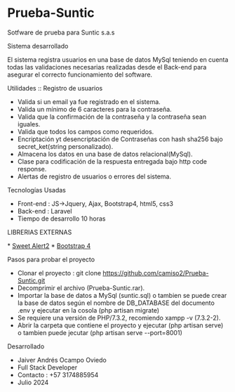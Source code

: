 # Prueba-Suntic
Sotfware de prueba para Suntic s.a.s

Sistema desarrollado  

El sistema registra usuarios en una base de datos MySql teniendo en cuenta todas las validaciones necesarias realizadas desde el Back-end para asegurar el correcto funcionamiento del software.


Utilidades  :: Registro de usuarios

* Valida si un email ya fue registrado en el sistema.
* Valida un mínimo de 6 caracteres para la contraseña.
* Valida que la confirmación de la contraseña  y la contraseña sean iguales.
* Valida que todos los campos como requeridos.
* Encriptación yt desencriptación de Contraseñas con hash sha256 bajo secret_ket(string personalizado).
* Almacena los datos en una base de datos relacional(MySql).
* Clase para codificación de la respuesta entregada bajo http code response.
* Alertas de registro de usuarios o errores del sistema.


Tecnologías Usadas
* Front-end : JS->Jquery, Ajax, Bootstrap4, html5, css3
* Back-end : Laravel
* Tiempo de desarrollo 10 horas


LIBRERIAS EXTERNAS
<p align="left">
* <a href="https://sweetalert2.github.io/">Sweet Alert2</a>
* <a href="https://cdnjs.cloudflare.com/ajax/libs/font-awesome/4.7.0/css/font-awesome.min.css">Bootstrap 4</a>
</p>

Pasos para probar el proyecto
* Clonar el proyecto : git clone https://github.com/camiso2/Prueba-Suntic.git
* Decomprimir el archivo (Prueba-Suntic.rar).
* Importar la base de datos a MySql (suntic.sql) o tambien se puede crear la base de datos según el nombre de DB_DATABASE del documento .env y ejecutar en la cosola (php artisan migrate)
* Se requiere una versión de PHP/7.3.2, recomiendo xampp -v (7.3.2-2).
* Abrir la carpeta que contiene el proyecto y ejecutar (php artisan serve) o tambien puede jecutar (php artisan serve --port=8001)


Desarrollado
* Jaiver Andrés Ocampo Oviedo
* Full Stack Developer
* Contacto : +57 3174885954
* Julio 2024 
